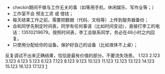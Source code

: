 * <span id="1">checkin期间不做与工作无关的事（如等用手机、休闲娱乐、写作业等；）</span>  
* 工作室不会 预支工资 或 借钱；  
* 每天结束工作之前，需要把数据（代码、文档等）上传到服务器备份；  
* 会和同学先制定时间表，同学有任何事请（比如时间变动），直接打李工的电话：13510219679。按照时间表，李工会联系同学，务必在48小时之内回复。
* 只使用分配给你的设备。保护好自己的设备（比如液体不上桌）；  


反复调试不出来正确结果，恰恰是最有价值的部分。不要流失场景。
 1.123
 2.123
 3.123
 4.123
 5.123
 6.123
 7.123
 8.123
 9.123
 10.123
 11.123
 12.123
 13.123
 14.123
 15.123
 16.123
 17.123
[1](#1)

